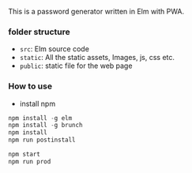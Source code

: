 This is a password generator written in Elm with PWA.

### folder structure
* `src`: Elm source code
* `static`: All the static assets, Images, js, css etc.
* `public`: static file for the web page

### How to use
* install npm

```javascript
npm install -g elm
npm install -g brunch
npm install
npm run postinstall

npm start
npm run prod
```
